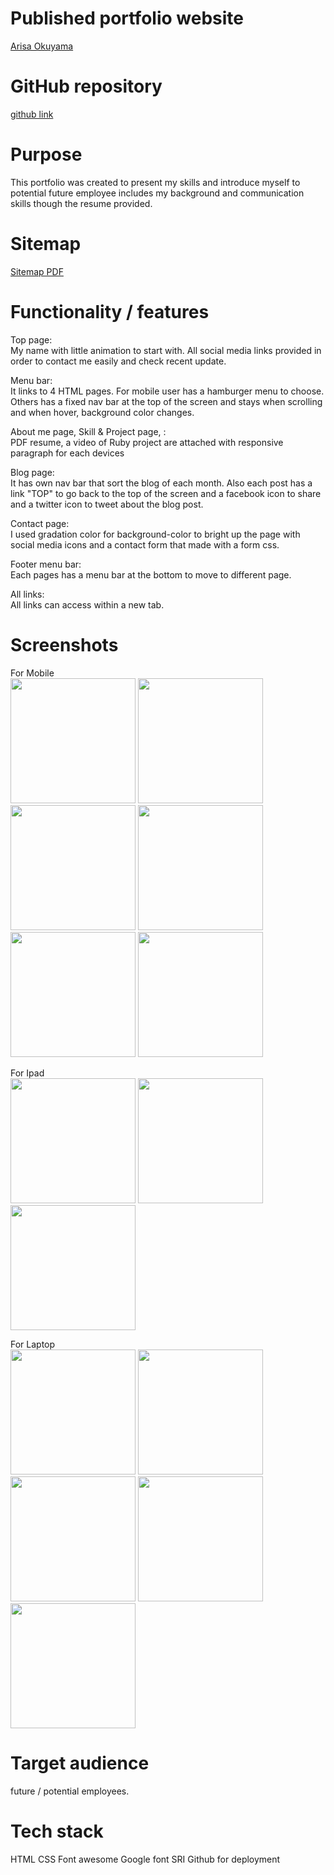 # Published portfolio website  
 [Arisa Okuyama](https://arisaokuyama.github.io/aboutme/)

# GitHub repository  
 [github link](https://github.com/ArisaOkuyama/aboutme )
 
# Purpose
 This portfolio was created to present my skills and introduce myself to potential future employee includes my background and communication skills though the resume provided.

# Sitemap

[Sitemap PDF](/docs/sitemap.pdf)


# Functionality / features

Top page:  
My name with little animation to start with. All social media links provided in order to contact me easily and check recent update. 

Menu bar:  
It links to 4 HTML pages. For mobile user has a hamburger menu to choose. Others has a fixed nav bar at the top of the screen and stays when scrolling and when hover, background color changes.

About me page, Skill & Project page,  :  
PDF resume, a video of Ruby project are attached with responsive paragraph for each devices 

Blog page:  
It has own nav bar that sort the blog of each month.  Also each post has a link "TOP" to go back to the top of the screen and a facebook icon to share and a twitter icon to tweet about the blog post.

Contact page:  
I used gradation color for background-color to bright up the page with social media icons and a contact form that made with a form css.

Footer menu bar:  
Each pages has a menu bar at the bottom to move to different page.

All links:  
All links can access within a new tab.


# Screenshots

For Mobile  
<img src="docs/mobile_project.png " width="200">
<img src="docs/mobile_skill.png" width="200">
<img src="docs/mobile-profile.png " width="200">
<img src="docs/mobile.contact.png" width="200">
<img src="docs/mobile-top.png" width="200">
<img src="docs/mobile:Ipad_blog.png" width="200">  

For Ipad  
<img src="docs/Ipad_profile.png" width="200">
<img src="docs/Ipad_project.png" width="200">
<img src="docs/Ipad_skill.png" width="200">  

For Laptop  
<img src="docs/Laptop_skill.png" width="200">
<img src="docs/laptop:ipad_contact.png" width="200">
<img src="docs/laptop.blog.png" width="200">
<img src="docs/laptop_profile.png" width="200">
<img src="docs/laptop:Ipad-toppage.png" width="200">

# Target audience

future / potential employees.


# Tech stack 

HTML
CSS
Font awesome
Google font
SRI
Github for deployment


